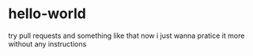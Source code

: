 # hello-world
try pull requests and something like that
now i just wanna pratice it more without any instructions
